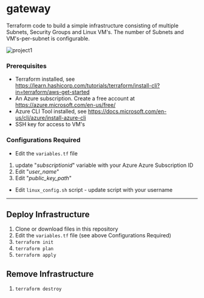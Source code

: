 # gateway #  
Terraform code to build a simple infrastructure consisting of multiple Subnets, Security Groups and Linux VM's. The number of Subnets and VM's-per-subnet is configurable.  


![project1](https://user-images.githubusercontent.com/15988353/126063627-daaca52c-8c12-46d5-b6fa-03572f08b26f.png)


### Prerequisites ###

* Terraform installed, see https://learn.hashicorp.com/tutorials/terraform/install-cli?in=terraform/aws-get-started  
* An Azure subscription. Create a free account at https://azure.microsoft.com/en-us/free/
* Azure CLI Tool installed, see https://docs.microsoft.com/en-us/cli/azure/install-azure-cli  
* SSH key for access to VM's

### Configurations Required ###
* Edit the ```variables.tf``` file  
 1. update "*subscriptionid*" variable with your Azure Azure Subscription ID
 2. Edit "*user_name*"
 3. Edit "*public_key_path*"
* Edit ```linux_config.sh``` script - update script with your username 

- - -  
## Deploy Infrastructure ##

1. Clone or download files in this repository
2. Edit the ```variables.tf``` file (see above Configurations Required)
3. ```terraform init```
4. ```terraform plan```
5. ```terraform apply```

## Remove Infrastructure ##
1. ```terraform destroy```
